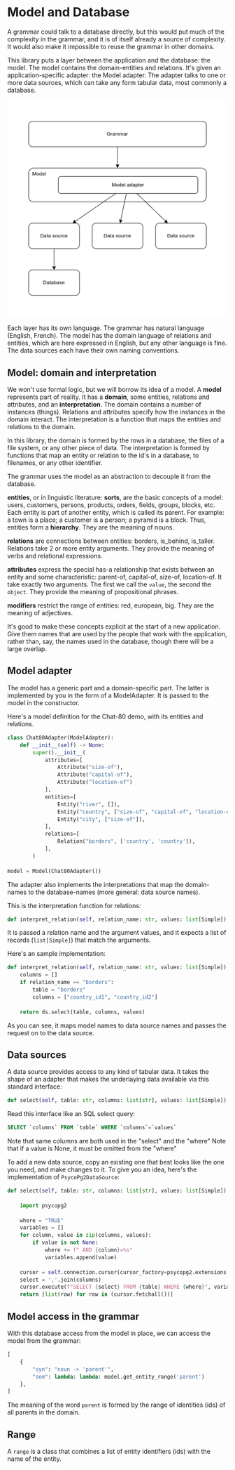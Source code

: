 # Model and Database

A grammar could talk to a database directly, but this would put much of the complexity in the grammar, and it is of itself already a source of complexity. It would also make it impossible to reuse the grammar in other domains.

This library puts a layer between the application and the database: the model. The model contains the domain-entities and relations. It's given an application-specific adapter: the Model adapter. The adapter talks to one or more data sources, which can take any form tabular data, most commonly a database. 

![Layers](../images/layers.drawio.png)

Each layer has its own language. The grammar has natural language (English, French). The model has the domain language of relations and entities, which are here expressed in English, but any other language is fine. The data sources each have their own naming conventions.

## Model: domain and interpretation

We won't use formal logic, but we will borrow its idea of a model. A __model__ represents part of reality. It has a __domain__, some entities, relations and attributes, and an __interpretation__. The domain contains a number of instances (things). Relations and attributes specify how the instances in the domain interact. The interpretation is a function that maps the entities and relations to the domain.

In this library, the domain is formed by the rows in a database, the files of a file system, or any other piece of data. The interpretation is formed by functions that map an entity or relation to the id's in a database, to filenames, or any other identifier.

The grammar uses the model as an abstraction to decouple it from the database.

__entities__, or in linguistic literature: __sorts__, are the basic concepts of a model: users, customers, persons, products, orders, fields, groups, blocks, etc. Each entity is part of another entity, which is called its parent. For example: a town is a place; a customer is a person; a pyramid is a block. Thus, entities form a __hierarchy__. They are the meaning of nouns.

__relations__ are connections between entities: borders, is_behind, is_taller. Relations take 2 or more entity arguments. They provide the meaning of verbs and relational expressions.

__attributes__ express the special has-a relationship that exists between an entity and some characteristic: parent-of, capital-of, size-of, location-of. It take exactly two arguments. The first we call the `value`, the second the `object`. They provide the meaning of propositional phrases.

__modifiers__ restrict the range of entities: red, european, big. They are the meaning of adjectives.

It's good to make these concepts explicit at the start of a new application. Give them names that are used by the people that work with the application, rather than, say, the names used in the database, though there will be a large overlap.

## Model adapter

The model has a generic part and a domain-specific part. The latter is implemented by you in the form of a ModelAdapter. It is passed to the model in the constructor.

Here's a model definition for the Chat-80 demo, with its entities and relations.

~~~python
class Chat80Adapter(ModelAdapter):
    def __init__(self) -> None:
        super().__init__(
            attributes=[
                Attribute("size-of"),
                Attribute("capital-of"),
                Attribute("location-of")
            ],
            entities=[
                Entity("river", []),
                Entity("country", ["size-of", "capital-of", "location-of"]),
                Entity("city", ["size-of"]),
            ], 
            relations=[
                Relation("borders", ['country', 'country']),
            ], 
        )

model = Model(Chat80Adapter())
~~~


The adapter also implements the interpretations that map the domain-names to the database-names (more general: data source names).

This is the interpretation function for relations:

~~~python
def interpret_relation(self, relation_name: str, values: list[Simple]) -> list[list[Simple]]:
~~~

It is passed a relation name and the argument values, and it expects a list of records (`list[Simple]`) that match the arguments.

Here's an sample implementation:

~~~python
def interpret_relation(self, relation_name: str, values: list[Simple]) -> list[list[Simple]]:
    columns = []
    if relation_name == "borders":
        table = "borders"
        columns = ["country_id1", "country_id2"]

    return ds.select(table, columns, values)
~~~

As you can see, it maps model names to data source names and passes the request on to the data source.

## Data sources

A data source provides access to any kind of tabular data. It takes the shape of an adapter that makes the underlaying data available via this standard interface:

~~~python
def select(self, table: str, columns: list[str], values: list[Simple]) -> list[list[Simple]]:
~~~

Read this interface like an SQL select query:

~~~sql
SELECT `columns` FROM `table` WHERE `columns`=`values`
~~~

Note that same columns are both used in the "select" and the "where"
Note that if a value is None, it must be omitted from the "where"

To add a new data source, copy an existing one that best looks like the one you need, and make changes to it. To give you an idea, here's the implementation of `PsycoPg2DataSource`:

~~~python
def select(self, table: str, columns: list[str], values: list[Simple]) -> list[list[Simple]]:

    import psycopg2

    where = "TRUE"
    variables = []
    for column, value in zip(columns, values):
        if value is not None:
            where += f" AND {column}=%s"
            variables.append(value)

    cursor = self.connection.cursor(cursor_factory=psycopg2.extensions.cursor)
    select = ','.join(columns)
    cursor.execute(f"SELECT {select} FROM {table} WHERE {where}", variables)
    return [list(row) for row in (cursor.fetchall())]
~~~

## Model access in the grammar

With this database access from the model in place, we can access the model from the grammar:

~~~python
[
    { 
        "syn": "noun -> 'parent'", 
        "sem": lambda: lambda: model.get_entity_range('parent') 
    },
]
~~~

The meaning of the word `parent` is formed by the range of identities (ids) of all parents in the domain.

## Range

A `range` is a class that combines a list of entity identifiers (ids) with the name of the entity. 
